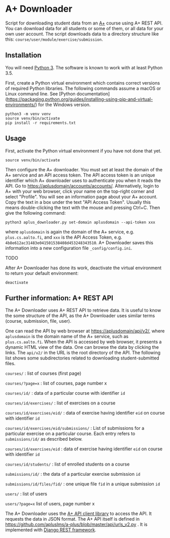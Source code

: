 # A+ Downloader

Script for downloading student data from an [A+](https://github.com/apluslms/a-plus)
course using A+ REST API. You can download data for all students or some of
them, or all data for your own user account. The script downloads data to a
directory structure like this: `course/user/module/exercise/submission`.

## Installation

You will need [Python 3](https://www.python.org/). The software is known to
work with at least Python 3.5.

First, create a Python virtual environment which contains correct versions
of required Python libraries. The following commands assume a macOS or Linux
command line. See [Python documentation]
(https://packaging.python.org/guides/installing-using-pip-and-virtual-environments/)
for the Windows version.

```
python3 -m venv venv
source venv/bin/activate
pip install -r requirements.txt
```

## Usage

First, activate the Python virtual environment if you have not done that yet.

```
source venv/bin/activate
```

Then configure the A+ downloader. You must set at least the domain of the A+
service and an API access token. The API access token is an unique identifier
which A+ downloader uses to authenticate you when it reads the API. Go to
<https://aplusdomain/accounts/accounts/>. Alternatively, login to A+ with your
web browser, click your name on the top-right corner and select "Profile".
You will see an information page about your A+ account. Copy the text in a
box under the text "API Access Token". Usually this means double-clicking the
text with the mouse and pressing Ctrl+C. Then give the following command:


```
python3 aplus_downloader.py set-domain aplusdomain --api-token xxx
```

where `aplusdomain` is again the domain of the A+ service, e.g.
`plus.cs.aalto.fi`, and `xxx` is the API Access Token, e.g.
`4b8e612ac31483e041501538408d453248343510`. A+ Downloader saves this information
into a new configuration file `_config/config.ini`.

TODO

After A+ Downloader has done its work, deactivate the virtual environment to
return your default environment:

```
deactivate
```



## Further information: A+ REST API

The A+ Downloader uses A+ REST API to retrieve data. It is useful to know the
some structure of the API, as the A+ Downloader uses similar terms
(course, submission, file, user).

One can read the API by web browser at <https://aplusdomain/api/v2/>, where
`aplusdomain` is the domain name of the A+ service, such as `plus.cs.aalto.fi`.
When the API is accessed by web browser, it presents a dynamic HTML view of the
data. One can browse the data by clicking the links. The `api/v2/` in the URL
is the root directory of the API. The following list shows some subdirectories
related to downloading student-submitted files.

`courses/` : list of courses (first page)

`courses/?page=x` : list of courses, page number x

`courses/id/` : data of a particular course with identifier `id`

`courses/id/exercises/` : list of exercises on a course

`courses/id/exercises/eid/` : data of exercise having identifier `eid` on course
with identifier `id`

`courses/id/exercises/eid/submissions/` : List of submissions for a particular
exercise on a particular course. Each entry refers to `submissions/id/` as
described below.

`courses/id/exercises/eid` : data of exercise having identifier `eid` on course
with identifier `id`

`courses/id/students/` : list of enrolled students on a course

`submissions/id/` : the data of a particular exercise submission `id`

`submissions/id/files/fid/` : one unique file `fid` in a unique submission `id`

`users/` : list of users

`users/?page=x` list of users, page number x

The A+ Downloader uses the
[A+ API client library](https://github.com/Aalto-LeTech/a-plus-client) to
access the API. It requests the data in JSON format. The A+ API itself is
defined in <https://github.com/apluslms/a-plus/blob/master/api/urls_v2.py> .
It is implemented with
[Django REST framework](https://www.django-rest-framework.org/).
